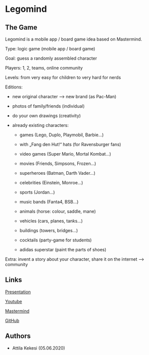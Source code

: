 # Legomind

## The Game
Legomind is a mobile app / board game idea based on Mastermind.

Type: logic game (mobile app / board game)

Goal: guess a randomly assembled character

Players: 1, 2, teams, online community

Levels: from very easy for children to very hard for nerds

Editions: 
* new original character --> new brand (as Pac-Man)
  
* photos of family/friends (individual)
  
* do your own drawings (creativity)
  
* already existing characters:
  
  * games (Lego, Duplo, Playmobil, Barbie…)

  * with „Fang den Hut!“ hats (for Ravensburger fans)

  * video games (Super Mario, Mortal Kombat…)

  * movies (Friends, Simpsons, Frozen…)

  * superheroes (Batman, Darth Vader…)

  * celebrities (Einstein, Monroe…)

  * sports (Jordan…)

  * music bands (Fanta4, BSB…)

  * animals (horse: colour, saddle, mane)

  * vehicles (cars, planes, tanks…)

  * buildings (towers, bridges…)

  * cocktails (party-game for students)

  * adidas superstar (paint the parts of shoes)

Extra: invent a story about your character, share it on the internet --> community

## Links
[Presentation](https://drive.google.com/open?id=1Jfz-ECxITRAg1vgqsN7_6cBn6IfIkvrU)

[Youtube](https://www.youtube.com/watch?v=g61y6o8w9KM&list=PLgRD4Phr5Y-XNZCLYAp_pjrH9JwWVzu3F)

[Mastermind](en.wikipedia.org/wiki/Mastermind_(board_game))

[GitHub](https://github.com/akekesi/Legomind.git)

## Authors
* Attila Kekesi (05.06.2020)
